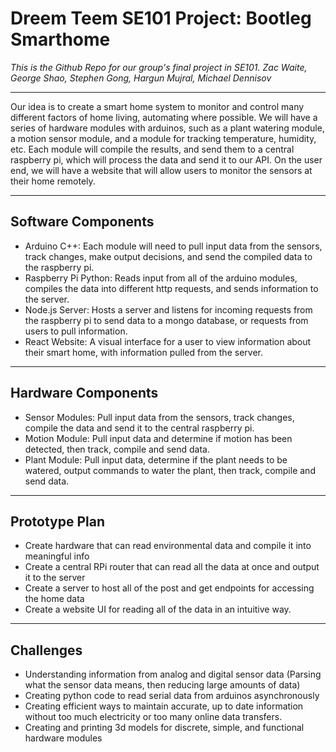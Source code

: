 # Dreem Teem SE101 Project: Bootleg Smarthome
*This is the Github Repo for our group's final project in SE101.*
*Zac Waite, George Shao, Stephen Gong, Hargun Mujral, Michael Dennisov*

---

Our idea is to create a smart home system to monitor and control many different factors of home living, automating where possible. We will have a series of hardware modules with arduinos, such as a plant watering module, a motion sensor module, and a module for tracking temperature, humidity, etc. Each module will compile the results, and send them to a central raspberry pi, which will process the data and send it to our API. On the user end, we will have a website that will allow users to monitor the sensors at their home remotely.

---

## Software Components
* Arduino C++: Each module will need to pull input data from the sensors, track changes, make output decisions, and send the compiled data to the raspberry pi.
* Raspberry Pi Python: Reads input from all of the arduino modules, compiles the data into different http requests, and sends information to the server. 
* Node.js Server: Hosts a server and listens for incoming requests from the raspberry pi to send data to a mongo database, or requests from users to pull information.
* React Website: A visual interface for a user to view information about their smart home, with information pulled from the server. 

---

## Hardware Components
* Sensor Modules: Pull input data from the sensors, track changes, compile the data and send it to the central raspberry pi.
* Motion Module: Pull input data and determine if motion has been detected, then track, compile and send data. 
* Plant Module: Pull input data, determine if the plant needs to be watered, output commands to water the plant, then track, compile and send data. 

---

## Prototype Plan
* Create hardware that can read environmental data and compile it into meaningful info
* Create a central RPi router that can read all the data at once and output it to the server
* Create a server to host all of the post and get endpoints for accessing the home data
* Create a website UI for reading all of the data in an intuitive way.

--- 

## Challenges
* Understanding information from analog and digital sensor data (Parsing what the sensor data means, then reducing large amounts of data)
* Creating python code to read serial data from arduinos asynchronously 
* Creating efficient ways to maintain accurate, up to date information without too much electricity or too many online data transfers. 
* Creating and printing 3d models for discrete, simple, and functional hardware modules

